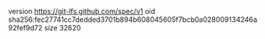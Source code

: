 version https://git-lfs.github.com/spec/v1
oid sha256:fec27741cc7dedded3701b894b608045605f7bcb0a028009134246a92fef9d72
size 32620
